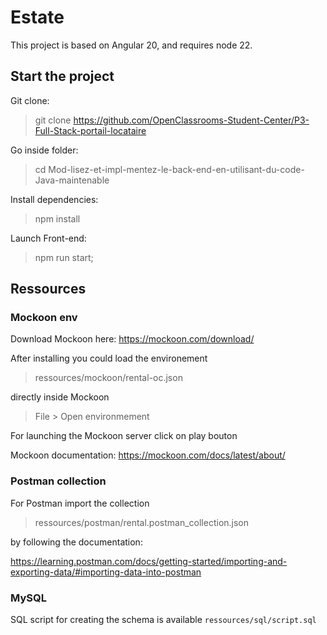 # Estate

This project is based on Angular 20, and requires node 22.

## Start the project

Git clone:

> git clone https://github.com/OpenClassrooms-Student-Center/P3-Full-Stack-portail-locataire

Go inside folder:

> cd Mod-lisez-et-impl-mentez-le-back-end-en-utilisant-du-code-Java-maintenable

Install dependencies:

> npm install

Launch Front-end:

> npm run start;


## Ressources

### Mockoon env

Download Mockoon here: https://mockoon.com/download/

After installing you could load the environement

> ressources/mockoon/rental-oc.json

directly inside Mockoon 

> File > Open environmement

For launching the Mockoon server click on play bouton

Mockoon documentation: https://mockoon.com/docs/latest/about/

### Postman collection

For Postman import the collection

> ressources/postman/rental.postman_collection.json 

by following the documentation: 

https://learning.postman.com/docs/getting-started/importing-and-exporting-data/#importing-data-into-postman


### MySQL

SQL script for creating the schema is available `ressources/sql/script.sql`

